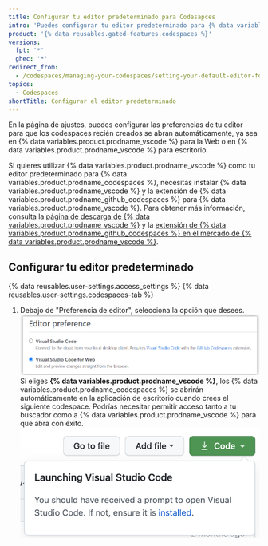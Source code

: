 ```yaml
---
title: Configurar tu editor predeterminado para Codesapces
intro: 'Puedes configurar tu editor predeterminado para {% data variables.product.prodname_codespaces %} en tu página de ajustes personal.'
product: '{% data reusables.gated-features.codespaces %}'
versions:
  fpt: '*'
  ghec: '*'
redirect_from:
  - /codespaces/managing-your-codespaces/setting-your-default-editor-for-codespaces
topics:
  - Codespaces
shortTitle: Configurar el editor predeterminado
---
```


En la página de ajustes, puedes configurar las preferencias de tu editor para que los codespaces recién creados se abran automáticamente, ya sea en {% data variables.product.prodname_vscode %} para la Web o en {% data variables.product.prodname_vscode %} para escritorio.

Si quieres utilizar {% data variables.product.prodname_vscode %} como tu editor predeterminado para {% data variables.product.prodname_codespaces %}, necesitas instalar {% data variables.product.prodname_vscode %} y la extensión de {% data variables.product.prodname_github_codespaces %} para {% data variables.product.prodname_vscode %}. Para obtener más información, consulta la [página de descarga de {% data variables.product.prodname_vscode %}](https://code.visualstudio.com/download/) y la [ extensión de {% data variables.product.prodname_github_codespaces %} en el mercado de {% data variables.product.prodname_vscode %}](https://marketplace.visualstudio.com/items?itemName=GitHub.codespaces).

## Configurar tu editor predeterminado

{% data reusables.user-settings.access_settings %}
{% data reusables.user-settings.codespaces-tab %}
1. Debajo de "Preferencia de editor", selecciona la opción que desees. ![Setting your editor](/assets/images/help/codespaces/select-default-editor.png)Si eliges **{% data variables.product.prodname_vscode %}**, los {% data variables.product.prodname_codespaces %} se abrirán automáticamente en la aplicación de escritorio cuando crees el siguiente codespace. Podrías necesitar permitir acceso tanto a tu buscador como a {% data variables.product.prodname_vscode %} para que abra con éxito. ![Configurar tu editor](/assets/images/help/codespaces/launch-default-editor.png)
